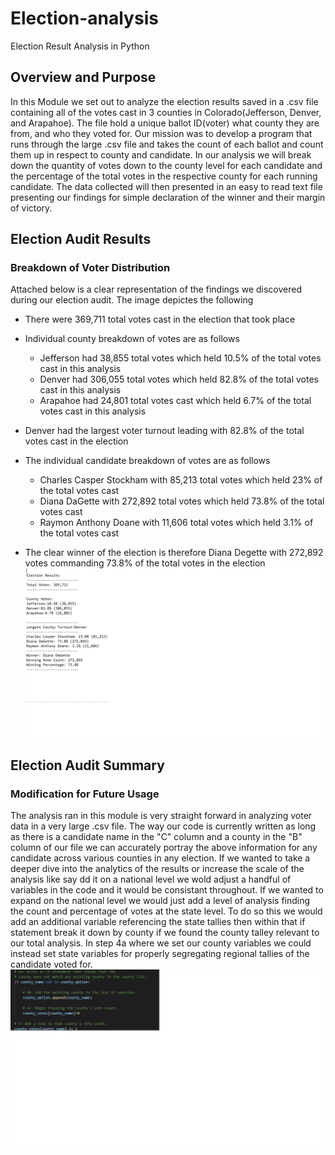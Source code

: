 # Election-analysis
Election Result Analysis in Python

## Overview and Purpose
In this Module we set out to analyze the election results saved in a .csv file containing all of the votes cast in 3 counties in Colorado(Jefferson, Denver, and Arapahoe). The file hold a unique ballot ID(voter) what county they are from, and who they voted for. Our mission was to develop a program that runs through the large .csv file and takes the count of each ballot and count them up in respect to county and candidate. In our analysis we will break down the quantity of votes down to the county level for each candidate and the percentage of the total votes in the respective county for each running candidate. The data collected will then presented in an easy to read text file presenting our findings for simple declaration of the winner and their margin of victory. 
## Election Audit Results
### Breakdown of Voter Distribution

Attached below is a clear representation of the findings we discovered during our election audit. The image depictes the following

- There were 369,711 total votes cast in the election that took place

- Individual county breakdown of votes are as follows
  - Jefferson had 38,855 total votes which held 10.5% of the total votes cast in this analysis
  - Denver had 306,055 total votes which held 82.8% of the total votes cast in this analysis
  - Arapahoe had 24,801 total votes cast which held 6.7% of the total votes cast in this analysis

- Denver had the largest voter turnout leading with 82.8% of the total votes cast in the election

- The individual candidate breakdown of votes are as follows
  - Charles Casper Stockham with 85,213 total votes which held 23% of the total votes cast
  - Diana DaGette with 272,892 total votes which held 73.8% of the total votes cast
  - Raymon Anthony Doane with 11,606 total votes which held 3.1% of the total votes cast

- The clear winner of the election is therefore Diana Degette with 272,892 votes commanding 73.8% of the total votes in the election
![Election_results](/Election_Images/Election_results.png)
## Election Audit Summary
### Modification for Future Usage

The analysis ran in this module is very straight forward in analyzing voter data in a very large .csv file. The way our code is currently written as long as there is a candidate name in the "C" column and a county in the "B" column of our file we can accurately portray the above information for any candidate across various counties in any election. If we wanted to take a deeper dive into the analytics of the results or increase the scale of the analysis like say dd it on a national level we wold adjust a handful of variables in the code and it would be consistant throughout. If we wanted to expand on the national level we would just add a level of analysis finding the count and percentage of votes at the state level. To do so this we would add an additional variable referencing the state tallies then within that if statement break it down by county if we found the county talley relevant to our total analysis. In step 4a where we set our county variables we could instead set state variables for properly segregating regional tallies of the candidate voted for. 
![Election_results](/Election_Images/Election_results(nat).png)
